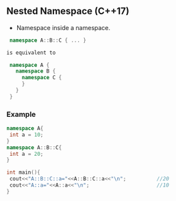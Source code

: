 ## Nested Namespace (C++17)
- Namespace inside a namespace.
 
```c++
 namespace A::B::C { ... } 

is equivalent to 

 namespace A { 
   namespace B { 
     namespace C {
     } 
   } 
 }
```     

### Example
```c++
namespace A{
 int a = 10;
}
namespace A::B::C{
 int a = 20;
}

int main(){
 cout<<"A::B::C::a="<<A::B::C::a<<"\n";          //20
 cout<<"A::a="<<A::a<<"\n";                      //10
}
```
